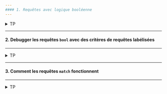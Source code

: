 ```yaml
---
#### 1. Requêtes avec logique booléenne
---
```

<details>
<summary>TP</summary>

* **must**

La clause (query) `must` apparait dans les documents qui matchent et va contribuer au score.

* **filter**

La clause (query) `filter` apparait dans les documents qui matchent. Cependant, et contrairement au `must`, le score de la clause est ignoré.<br/>
Les clauses `filter` sont exécutés dans le _filter context_, ce qui veut dire que le scoring est ignoré et que les clauses sont gérées par le cache.

* **should**

La clause (query) `should` apparait dans les documents qui matchent.

* **must_not**

La clause (query) `must_not` apparait dans les documents qui matchent. Le clause sont exécutés dans le _filter context_, ce qui veut dire que le scoring est ignoré et que les clauses sont gérées par le cache. Comme le scoring est ignoré, un score de 0 est assigné à tous les documents retournés.


##### :arrow_forward: Adding query clauses to the `must` key
Rechercher une recette de pâtes avec du parmesan comme ingrédient et et qui se prépare en moins de 15 minutes `preparation_time_minutes`.
```
GET /recipe/_search
{
  "query": {
    "bool": {
      "must": [
        {
          "match": {
            "ingredients.name": "parmesan"
          }
        },
        {
          "range": {
            "preparation_time_minutes": {
              "lte": 15
            }
          }
        }
      ]
    }
  }
}
```

<img src="https://i.ibb.co/q1LwrjC/086-Screenshot-2021-03-17-Elastic-Kibana.png" width="80%">

##### :arrow_forward: Déplacer la clause `range` dans le `filter` et le sortir du `must`
S'inspirer de lrequête précédente.
```
GET /recipe/_search
{
  "query": {
    "bool": {
      "must": [
        {
          "match": {
            "ingredients.name": "parmesan"
          }
        }
      ],
      "filter": [
        {
          "range": {
            "preparation_time_minutes": {
              "lte": 15
            }
          }
        }
      ]
    }
  }
}
```

<img src="https://i.ibb.co/9gmG441/087-Screenshot-2021-03-17-Elastic-Kibana.png" width="80%">

##### :arrow_forward: Ajouter une clause `must_not`
Rechercher une recette de pâtes avec du parmesan comme ingrédient et et qui se prépare en moins de 15 minutes `preparation_time_minutes` MAIS sans thon (tuna).
```
GET /recipe/_search
{
  "query": {
    "bool": {
      "must": [
        {
          "match": {
            "ingredients.name": "parmesan"
          }
        }
      ],
      "must_not": [
        {
          "match": {
            "ingredients.name": "tuna"
          }
        }
      ],
      "filter": [
        {
          "range": {
            "preparation_time_minutes": {
              "lte": 15
            }
          }
        }
      ]
    }
  }
}
```

<img src="https://i.ibb.co/j6M6c8f/088-Screenshot-2021-03-17-Elastic-Kibana.png" width="80%">

##### :arrow_forward: Ajouter une clause `should` à la requête

RAPPEL : 

* **must** signifie que la clause (query) `must` apparait dans les documents qui matchent. Ces clauses doivent matcher, comme le ET logique.

* **should** signifie qu'au moins une de ces clauses doit matcher, comme le OU logique.

Pour résumer : ils sont utilisés comme les opérateurs logiques ET et OU.

Dans une requête de type `bool` :

* **must** signifie que les clauses qui doivent matcher pour le document à inclure.

* **should** signifie que si les clauses matchent, ils augmentent le `_score`, sinon ils sont sans effet sur le score. Ils sont seulement utilisés pour affiner le score pour chaque document.

Rechercher une recette de pâtes avec du parmesan comme ingrédient et et qui se prépare en moins de 15 minutes `preparation_time_minutes` MAIS sans thon (tuna) ET éventuellement du persil (parsley).
```
GET /recipe/_search
{
  "query": {
    "bool": {
      "must": [
        {
          "match": {
            "ingredients.name": "parmesan"
          }
        }
      ],
      "must_not": [
        {
          "match": {
            "ingredients.name": "tuna"
          }
        }
      ],
      "should": [
        {
          "match": {
            "ingredients.name": "parsley"
          }
        }
      ],
      "filter": [
        {
          "range": {
            "preparation_time_minutes": {
              "lte": 15
            }
          }
        }
      ]
    }
  }
}
```

<img src="https://i.ibb.co/vxgZckF/089-Screenshot-2021-03-17-Elastic-Kibana.png" width="80%">

##### :arrow_forward: Le comportement de la clause `should`
Rechercher une recette de pâtes avec du `pasta` comme ingrédient et éventuellement du `parmesan`. Se baser sur le champ `ingredients.name`.
```
GET /recipe/_search
{
  "query": {
    "bool": {
      "must": [
        {
          "match": {
            "ingredients.name": "pasta"
          }
        }
      ],
      "should": [
        {
          "match": {
            "ingredients.name": "parmesan"
          }
        }
      ]
    }
  }
}
```

<img src="https://i.ibb.co/McpFHQC/090-Screenshot-2021-03-17-Elastic-Kibana.png" width="80%">

Rechercher une recette éventuellement du `parmesan` comme ingrédient. Se baser sur le champ `ingredients.name`.
Ici comme il n'y a qu'un seul critère, avec la clause `must` le résultat serait le même.
```
GET /recipe/_search
{
  "query": {
    "bool": {
      "should": [
        {
          "match": {
            "ingredients.name": "parmesan"
          }
        }
      ]
    }
  }
}
```

<img src="https://i.ibb.co/h81wgpR/091-Screenshot-2021-03-17-Elastic-Kibana.png" width="80%">

</details>


---
#### 2. Debugger les requêtes `bool` avec des critères de requêtes labélisées
---
<details>
<summary>TP</summary>

Ajouter le champ `_name` aux différentes clauses de recherche.
```
GET /recipe/_search
{
    "query": {
        "bool": {
          "must": [
            {
              "match": {
                "ingredients.name": {
                  "query": "parmesan",
                  "_name": "parmesan_must"
                }
              }
            }
          ],
          "must_not": [
            {
              "match": {
                "ingredients.name": {
                  "query": "tuna",
                  "_name": "tuna_must_not"
                }
              }
            }
          ],
          "should": [
            {
              "match": {
                "ingredients.name": {
                  "query": "parsley",
                  "_name": "parsley_should"
                }
              }
            }
          ],
          "filter": [
            {
              "range": {
                "preparation_time_minutes": {
                  "lte": 15,
                  "_name": "prep_time_filter"
                }
              }
            }
          ]
        }
    }
}
```

On voit dans le bas de chaque document retourné une section `matched_queries` où sont listées les critères auxquels le document répond positivement. 

<img src="https://i.ibb.co/rHS5nSP/092-Screenshot-2021-03-17-Elastic-Kibana.png" width="80%">

</details>

---
#### 3. Comment les requêtes `match` fonctionnent
---
<details>
<summary>TP</summary>

##### :arrow_forward: Les deux requêtes suivantes sont equivalentes

Nous avons déjà vu que l'opérateur logique par défaut est le OU.
```
GET /recipe/_search
{
  "query": {
    "match": {
      "title": "pasta carbonara"
    }
  }
}
```

La clause `should` correspond à l'opérateur logique OU.
Ecrire la requête précédente en utilisant la clause `should`.
```
GET /recipe/_search
{
  "query": {
    "bool": {
      "should": [
        {
          "term": {
            "title": "pasta"
          }
        },
        {
          "term": {
            "title": "carbonara"
          }
        }
      ]
    }
  }
}
```

<img src="https://i.ibb.co/f86YZY7/093-Screenshot-2021-03-17-Elastic-Kibana.png" width="80%">

##### :arrow_forward: Les deux requêtes suivantes sont equivalentes
```
GET /recipe/_search
{
  "query": {
    "match": {
      "title": {
        "query": "pasta carbonara",
        "operator": "and"
      }
    }
  }
}
```

La clause `must` correspond à l'opérateur logique ET.
Ecrire la requête précédente en utilisant la clause `must`.
```
GET /recipe/_search
{
  "query": {
    "bool": {
      "must": [
        {
          "term": {
            "title": "pasta"
          }
        },
        {
          "term": {
            "title": "carbonara"
          }
        }
      ]
    }
  }
}
```

<img src="https://i.ibb.co/zPztQXT/094-Screenshot-2021-03-17-Elastic-Kibana.png" width="80%">

</details>
